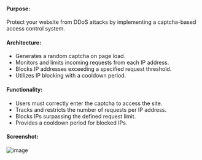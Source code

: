 #### Purpose:
   Protect your website from DDoS attacks by implementing a captcha-based access control system.

#### Architecture:
   - Generates a random captcha on page load.
   - Monitors and limits incoming requests from each IP address.
   - Blocks IP addresses exceeding a specified request threshold.
   - Utilizes IP blocking with a cooldown period.

#### Functionality:
   - Users must correctly enter the captcha to access the site.
   - Tracks and restricts the number of requests per IP address.
   - Blocks IPs surpassing the defined request limit.
   - Provides a cooldown period for blocked IPs.

#### Screenshot:
   ![image](https://github.com/Nellose/Anti-DDoS-Web/assets/151440407/a7deb997-520e-4f4b-ae43-7b2c4f45e45b)
